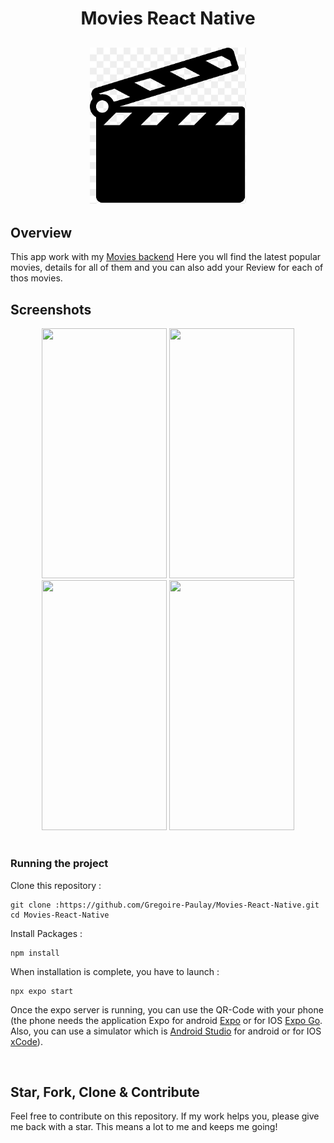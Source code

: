 <h1 align="center">
Movies React Native
</h1>

<h2 align="center">
<img width="250" alt="Movie Clap" src="/assets/image/Clap.png" style="background-color: white">
</h2>

## Overview

This app work with my <a href="https://github.com/Gregoire-Paulay/Movies-Backend">Movies backend</a>
Here you wll find the latest popular movies, details for all of them and you can also add your Review for each of thos movies.

## Screenshots

<div align="center">
<img width="200" height="400" src="https://res.cloudinary.com/dy2ayuond/image/upload/v1708441338/movies/Movie-details-3.png"/>
<img width="200" height="400" src="https://res.cloudinary.com/dy2ayuond/image/upload/v1708441711/movies/Movie-details-2.png"/>
<img width="200" height="400" src="hhttps://res.cloudinary.com/dy2ayuond/image/upload/v1708441685/movies/Create-Review.png"/>
<img width="200" height="400" src="https://res.cloudinary.com/dy2ayuond/image/upload/v1708441271/movies/User-review.png"/>
</div>
<br/>

### Running the project

Clone this repository :

```
git clone :https://github.com/Gregoire-Paulay/Movies-React-Native.git
cd Movies-React-Native
```

Install Packages :

```
npm install
```

When installation is complete, you have to launch :

```
npx expo start
```

Once the expo server is running, you can use the QR-Code with your phone (the phone needs the application Expo for android [Expo](https://play.google.com/store/apps/details?id=host.exp.exponent&hl=fr&gl=US) or for IOS [Expo Go](https://apps.apple.com/fr/app/expo-go/id982107779).
Also, you can use a simulator which is [Android Studio](https://developer.android.com/studio) for android or for IOS [xCode](https://apps.apple.com/fr/app/xcode/id497799835?mt=12)).

<br/>

## Star, Fork, Clone & Contribute

Feel free to contribute on this repository. If my work helps you, please give me back with a star. This means a lot to me and keeps me going!
